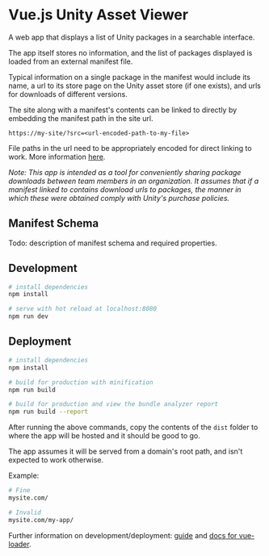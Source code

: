 # Vue.js Unity Asset Viewer

A web app that displays a list of Unity packages in a searchable interface.

The app itself stores no information, and the list of packages displayed is loaded from an external manifest file.

Typical information on a single package in the manifest would include its name, a url to its store page on the Unity asset store (if one exists), and urls for downloads of different versions.

The site along with a manifest's contents can be linked to directly by embedding the manifest path in the site url.

`https://my-site/?src=<url-encoded-path-to-my-file>`

File paths in the url need to be appropriately encoded for direct linking to work. More information [here](https://www.url-encode-decode.com/). 

*Note: This app is intended as a tool for conveniently sharing package downloads between team members in an organization. It assumes that if a manifest linked to contains download urls to packages, the manner in which these were obtained comply with Unity's purchase policies.*

## Manifest Schema

Todo: description of manifest schema and required properties.

## Development

``` bash
# install dependencies
npm install

# serve with hot reload at localhost:8080
npm run dev
```

## Deployment


``` bash
# install dependencies
npm install

# build for production with minification
npm run build

# build for production and view the bundle analyzer report
npm run build --report
```
After running the above commands, copy the contents of the `dist` folder to where the app will be hosted and it should be good to go.

The app assumes it will be served from a domain's root path, and isn't expected to work otherwise.

Example: 

``` bash
# Fine
mysite.com/

# Invalid
mysite.com/my-app/
```

Further information on development/deployment: [guide](http://vuejs-templates.github.io/webpack/) and [docs for vue-loader](http://vuejs.github.io/vue-loader).
